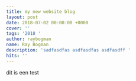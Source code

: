 ```yaml
---
title: my new website blog
layout: post
date: 2018-07-02 00:00:00 +0000
cover: ''
tags: '2018 '
author: raybogman
name: Ray Bogman
description: 'sadfasdfas asdfasdfas asdfasdff '
hits: ''
---
```

dit is een test